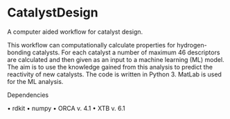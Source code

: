 # CatalystDesign
A computer aided workflow for catalyst design.

This workflow can computationally calculate properties for hydrogen-bonding catalysts. For each catalyst a number of maximum 46 descriptors are calculated and then given as an input to a machine learning (ML) model. The aim is to use the knowledge gained from this analysis to predict the reactivity of new catalysts. The code is written in Python 3. MatLab is used for the ML analysis.

Dependencies

•	rdkit
•	numpy
•	ORCA v. 4.1
•	XTB v. 6.1


